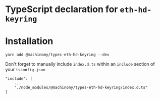 # TypeScript declaration for `eth-hd-keyring`

# Installation
```
yarn add @machinomy/types-eth-hd-keyring --dev
```
Don't forget to manually include `index.d.ts` within an `include` section of your `tsconfig.json`
```
"include": [
    ...
    "./node_modules/@machinomy/types-eth-hd-keyring/index.d.ts"
]
```